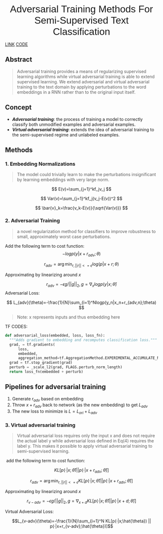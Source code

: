 
<center><font face="arial", size=6>Adversarial Training Methods For Semi-Supervised Text Classification</font></center>

[LINK](https://arxiv.org/abs/1605.07725v1)
[CODE](https://github.com/tensorflow/models/tree/master/research/adversarial_text)

## Abstract

> Adversarial training provides a means of regularizing supervised learning algorithms while virtual adversarial training is able to extend supervised learning. We extend adversarial and virtual adversarial training to the text domain by applying perturbations to the word embeddings in a RNN rather than to the original input itself. 

## Concept

- ***Adversarial training***: the process of training a model to correctly classify both unmodified examples and adversarial examples.
- ***Virtual adversarial training***: extends the idea of adversarial training to the semi-supervised regime and unlabeled examples.

## Methods

### 1. Embedding Normalizations

> The model could trivially learn to make the perturbations insignificant by learning embeddings with very large norm.

$$
E(v)=\sum_{j=1}^kf_jv_j
$$

$$
Var(v)=\sum_{j=1}^kf_j(v_j-E(v))^2
$$

$$
\bar{v}_k=\frac{v_k-E(v)}{\sqrt{Var(v)}}
$$

### 2. Adversarial Training

> a novel regularization method for classifiers to improve robustness to small, approximately worst case perturbations.

Add the following term to cost function:
$$
-logp(y|x+r_{adv};\theta)
$$

$$
r_{adv}=\arg\min_{r,||r||<=\epsilon}log(p|x+r;\theta)
$$

Approximating by linearizing around $x$

$$
r_{adv} =-\epsilon g/||g||_2, g = \nabla_xlogp(y|x;\hat{\theta})
$$
Adversarial Loss:

$$
L_{adv}(\theta)=-\frac{1}{N}\sum_{i=1}^Nlogp(y_n|x_n+r_{adv,n};\theta)
$$

> Note: x represents inputs and thus embedding here

TF CODES:

```python
def adversarial_loss(embedded, loss, loss_fn):
  """Adds gradient to embedding and recomputes classification loss."""
  grad, = tf.gradients(
      loss,
      embedded,
      aggregation_method=tf.AggregationMethod.EXPERIMENTAL_ACCUMULATE_N)
  grad = tf.stop_gradient(grad)
  perturb = _scale_l2(grad, FLAGS.perturb_norm_length)
  return loss_fn(embedded + perturb)
```

## Pipelines for adversarial training

1. Generate $r_{adv}$ based on embedding
2. Throw $x+r_{adv}$ back to network (as the new embedding) to get $L_{adv}$
3. The new loss to minimize is $L = L_{ori} +L_{adv}$

### 3. Virtual adversarial training

> Virtual adversarial loss requires only the input x and does not require the actual label y while adversarial loss defined in Eq(4) requires the label y. This makes it possible to apply virtual adversarial training to semi-supervised learning. 

​	add the following term to cost function:

$$
KL[p(·|x;\hat{\theta}) || p(·|x+r_{adv};\hat{\theta})]
$$

$$r_{adv}=\arg\min_{r,||r||<=\epsilon}KL[p(·|x;\hat{\theta}) || p(·|x+r_{adv};\hat{\theta})]$$

Approximating by linearizing around $x$

$$
r_{v-adv} =-\epsilon g/||g||_2, g = \nabla_{x+d} KL[p(·|x;\hat{\theta}) || p(·|x+d;\hat{\theta})]
$$

Virtual  Adversarial Loss:

$$L_{v-adv}(\theta)=-\frac{1}{N}\sum_{i=1}^N KL[p(·|x;\hat{\theta}) || p(·|x+r_{v-adv};\hat{\theta})]$$


